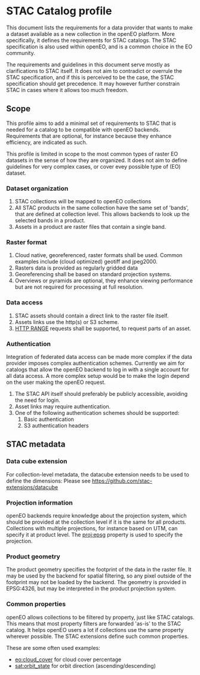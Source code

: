 # STAC Catalog profile

This document lists the requirements for a data provider that wants to make a dataset available as a 
new collection in the openEO platform. More specifically, it defines the requirements for STAC catalogs. The STAC specification
is also used within openEO, and is a common choice in the EO community.

The requirements and guidelines in this document serve mostly as clarifications to STAC itself. It does not aim to contradict or overrule
the STAC specification, and if this is perceived to be the case, the STAC specification should get precedence. It may however further constrain
STAC in cases where it allows too much freedom.

## Scope

This profile aims to add a minimal set of requirements to STAC that is needed for a catalog to be compatible with openEO backends.
Requirements that are optional, for instance because they enhance efficiency, are indicated as such.

This profile is limited in scope to the most common types of raster EO datasets in the sense of how they are organized. It does not aim to define guidelines
for very complex cases, or cover evey possible type of (EO) dataset. 

### Dataset organization

1. STAC collections will be mapped to openEO collections
2. All STAC products in the same collection have the same set of 'bands', that are defined at collection level. This allows backends to look up the selected bands in a product.
3. Assets in a product are raster files that contain a single band. 


### Raster format

1. Cloud native, georeferenced, raster formats shall be used. Common examples include (cloud optimized) geotiff and jpeg2000. 
2. Rasters data is provided as regularly gridded data
3. Georeferencing shall be based on standard projection systems.
4. Overviews or pyramids are optional, they enhance viewing performance but are not required for processing at full resolution.

### Data access

1. STAC assets should contain a direct link to the raster file itself. 
2. Assets links use the http(s) or S3 scheme.
3. [HTTP RANGE](https://developer.mozilla.org/en-US/docs/Web/HTTP/Range_requests) requests shall be supported, to request parts of an asset.

### Authentication

Integration of federated data access can be made more complex if the data provider imposes complex authentication schemes. 
Currently we aim for catalogs that allow the openEO backend to log in with a single account for all data access. A more complex
setup would be to make the login depend on the user making the openEO request.

1. The STAC API itself should preferably be publicly accessible, avoiding the need for login.
2. Asset links may require authentication.
3. One of the following authentication schemes should be supported:
      1. Basic authentication
      2. S3 authentication headers

## STAC metadata

### Data cube extension

For collection-level metadata, the datacube extension needs to be used to define the dimensions:
Please see <https://github.com/stac-extensions/datacube>


### Projection information
openEO backends require knowledge about the projection system, which should be provided at the collection level if it is the same for all products.
Collections with multiple projections, for instance based on UTM, can specify it at product level.
The [proj:epsg](https://github.com/stac-extensions/projection#item-properties-or-asset-fields) property is used to specify the projection.

### Product geometry

The product geometry specifies the footprint of the data in the raster file. It may be used by the backend for spatial filtering, 
so any pixel outside of the footprint may not be loaded by the backend. The geometry is provided in EPSG:4326, but may be interpreted in the 
product projection system.

### Common properties
openEO allows collections to be filtered by property, just like STAC catalogs. This means that most property filters are forwarded 'as-is' to the STAC catalog.
It helps openEO users a lot if collections use the same property wherever possible. The STAC extensions define such common properties.

These are some often used examples:
- [eo:cloud_cover](https://github.com/stac-extensions/eo#eocloud_cover) for cloud cover percentage
- [sat:orbit_state](https://github.com/stac-extensions/sat#satorbit_state) for orbit direction (ascending/descending)




